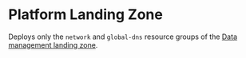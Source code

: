 # Platform Landing Zone

Deploys only the `network` and `global-dns` resource groups of the [Data management landing zone](https://github.com/abdale/data-management-zone).